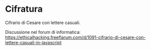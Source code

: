 # Cifratura
Cifrario di Cesare con lettere casuali.

Discussione nel forum di informatica:
https://ethicalhacking.freeflarum.com/d/1091-cifrario-di-cesare-con-lettere-casuali-in-javascript
